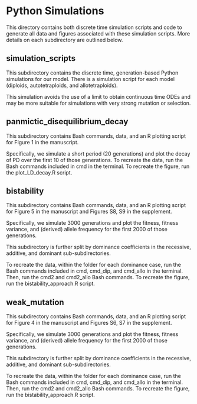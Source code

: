 # Python Simulations

This directory contains both discrete time simulation scripts and code to generate all data and figures associated with these simulation scripts. More details on each subdirectory are outlined below. 

## simulation_scripts

This subdirectory contains the discrete time, generation-based Python simulations for our model. There is a simulation script for each model (diploids, autotetraploids, and allotetraploids). 

This simulation avoids the use of a limit to obtain continuous time ODEs and may be more suitable for simulations with very strong mutation or selection. 

## panmictic_disequilibrium_decay

This subdirectory contains Bash commands, data, and an R plotting script for Figure 1 in the manuscript. 

Specifically, we simulate a short period (20 generations) and plot the decay of PD over the first 10 of those generations. To recreate the data, run the Bash commands included in cmd in the terminal. To recreate the figure, run the plot_LD_decay.R script.

## bistability
This subdirectory contains Bash commands, data, and an R plotting script for Figure 5 in the manuscript and Figures S8, S9 in the supplement. 

Specifically, we simulate 3000 generations and plot the fitness, fitness variance, and (derived) allele frequency for the first 2000 of those generations. 

This subdirectory is further split by dominance coefficients in the recessive, additive, and dominant sub-subdirectories. 

To recreate the data, within the folder for each dominance case, run the Bash commands included in cmd, cmd_dip, and cmd_allo in the terminal. Then, run the cmd2 and cmd2_allo Bash commands. To recreate the figure, run the bistability_approach.R script. 

## weak_mutation
This subdirectory contains Bash commands, data, and an R plotting script for Figure 4 in the manuscript and Figures S6, S7 in the supplement. 

Specifically, we simulate 3000 generations and plot the fitness, fitness variance, and (derived) allele frequency for the first 2000 of those generations. 

This subdirectory is further split by dominance coefficients in the recessive, additive, and dominant sub-subdirectories. 

To recreate the data, within the folder for each dominance case, run the Bash commands included in cmd, cmd_dip, and cmd_allo in the terminal. Then, run the cmd2 and cmd2_allo Bash commands. To recreate the figure, run the bistability_approach.R script. 
